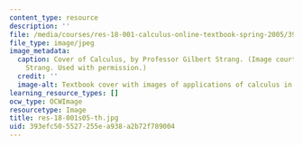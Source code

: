```yaml
---
content_type: resource
description: ''
file: /media/courses/res-18-001-calculus-online-textbook-spring-2005/393efc505527255ea938a2b72f789004_res-18-001s05-th.jpg
file_type: image/jpeg
image_metadata:
  caption: Cover of Calculus, by Professor Gilbert Strang. (Image courtesy of Gilbert
    Strang. Used with permission.)
  credit: ''
  image-alt: Textbook cover with images of applications of calculus in real-life situations.
learning_resource_types: []
ocw_type: OCWImage
resourcetype: Image
title: res-18-001s05-th.jpg
uid: 393efc50-5527-255e-a938-a2b72f789004
---
```

